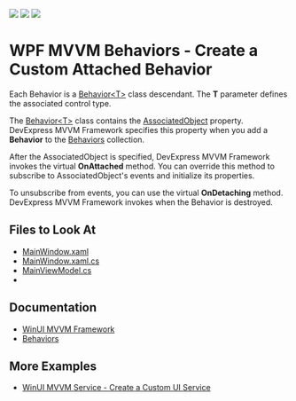 <!-- default badges list -->
![](https://img.shields.io/endpoint?url=https://codecentral.devexpress.com/api/v1/VersionRange/499441236/22.1.2%2B)
[![](https://img.shields.io/badge/Open_in_DevExpress_Support_Center-FF7200?style=flat-square&logo=DevExpress&logoColor=white)](https://supportcenter.devexpress.com/ticket/details/T1093378)
[![](https://img.shields.io/badge/📖_How_to_use_DevExpress_Examples-e9f6fc?style=flat-square)](https://docs.devexpress.com/GeneralInformation/403183)
<!-- default badges end -->
<!--
A repository template for creating new examples.
-->
# WPF MVVM Behaviors - Create a Custom Attached Behavior

Each Behavior is a [Behavior&lt;T&gt;](https://docs.devexpress.com/WinUI/DevExpress.WinUI.Core.Behavior-1?v=22.1) class descendant. The **T** parameter defines the associated control type.

The [Behavior&lt;T&gt;](https://docs.devexpress.com/WinUI/DevExpress.WinUI.Core.Behavior-1?v=22.1) class contains the [AssociatedObject](https://docs.devexpress.com/WinUI/DevExpress.WinUI.Core.Behavior.AssociatedObject?v=22.1) property. DevExpress MVVM Framework specifies this property when you add a **Behavior** to the [Behaviors](https://docs.devexpress.com/WinUI/DevExpress.WinUI.Core.Interaction.Behaviors?v=22.1) collection. 

After the AssociatedObject is specified, DevExpress MVVM Framework invokes the virtual **OnAttached** method. You can override this method to subscribe to AssociatedObject's events and initialize its properties. 

To unsubscribe from events, you can use the virtual **OnDetaching** method. DevExpress MVVM Framework invokes when the Behavior is destroyed.

<!-- default file list -->


## Files to Look At

- [MainWindow.xaml](./CS/winui-mvvm-custom-behavior/winui-mvvm-custom-behavior/MainWindow.xaml)
- [MainWindow.xaml.cs](./CS/winui-mvvm-custom-behavior/winui-mvvm-custom-behavior/MainWindow.xaml.cs)
- [MainViewModel.cs](./CS/winui-mvvm-custom-behavior/winui-mvvm-custom-behavior/ViewModel.cs)
- 
<!-- default file list end --> 

## Documentation

- [WinUI MVVM Framework](https://docs.devexpress.com/WinUI/102569/mvvm-framework?v=22.1)
- [Behaviors](https://docs.devexpress.com/WinUI/402936/mvvm/behaviors?v=22.1)

## More Examples

- [WinUI MVVM Service - Create a Custom UI Service](https://github.com/DevExpress-Examples/winui-mvvm-custom-service)
